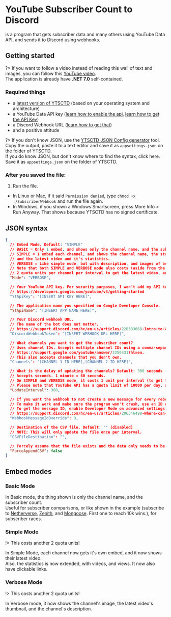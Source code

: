 # YouTube Subscriber Count to Discord

is a program that gets subscriber data and many others using YouTube Data API, and sends it to Discord using webhooks.

## Getting started

?> If you want to follow a video instead of reading this wall of text and images, you can follow this [YouTube video](https://www.youtube.com/watch?v=BT2Y8DAEKMk).\
The application is already have **.NET 7.0** self-contained.

### Required things

* a [latest version of YTSCTD](https://github.com/jbcarreon123/YTSCTD/releases/latest) (based on your operating system and architecture)
* a YouTube Data API key ([learn how to enable the api](https://developers.google.com/youtube/v3/getting-started), [learn how to get the API Key](https://support.google.com/googleapi/answer/6158862?hl=en))
* a Discord Webhook URL ([learn how to get that](https://support.discord.com/hc/en-us/articles/228383668-Intro-to-Webhooks))
* and a positive attitude

?> If you don't know JSON, use the [YTSCTD JSON Config generator](https://jbcarreon123.github.io/YTSCTD-JSONGenerator.html) tool. Copy the output, paste it to a text editor and save it as `appsettings.json` on the folder of YTSCTD.\
If you do know JSON, but don't know where to find the syntax, click here. Save it as `appsettings.json` on the folder of YTSCTD.

### After you saved the file:

1. Run the file.

* In Linux or Mac, if it said `Permission denied`, type `chmod +x ./SubscriberWebhook` and run the file again.
* In Windows, if you shown a Windows Smartscreen, press More Info > Run Anyway. That shows because YTSCTD has no signed certificate.

## JSON syntax

```json
{
  // Embed Mode. Default: "SIMPLE"
  // BASIC = Only 1 embed, and shows only the channel name, and the subscriber count.
  // SIMPLE = 1 embed each channel, and shows the channel name, the statistics (subscribers, videos, and views),
  // and the latest video and it's statistics.
  // VERBOSE = Like simple mode, but with description, and images of both the channel, and the latest video.
  // Note that both SIMPLE and VERBOSE mode also costs (aside from the interval quota cost of 1 per interval)
  // 2 quota units per channel per interval to get the latest video, and it's statistics.
  "Mode": "VERBOSE",

  // Your YouTube API key. For security purposes, I won't add my API key here.
  // https://developers.google.com/youtube/v3/getting-started
  "YtApiKey": "[INSERT API KEY HERE]",

  // The application name you specified on Google Developer Console.
  "YtApiName": "[INSERT APP NAME HERE]",

  // Your Discord webhook URL.
  // The name of the bot does not matter.
  // https://support.discord.com/hc/en-us/articles/228383668-Intro-to-Webhooks
  "DiscordWebhookToken": "[INSERT WEBHOOK URL HERE]",

  // What channels you want to get the subscriber count?
  // Uses channel IDs. Accepts multiple channel IDs using a comma-separated list.
  // https://support.google.com/youtube/answer/3250431?hl=en.
  // This also accepts channels that you don't own.
  "Channels": "[CHANNEL 1 ID HERE],[CHANNEL 2 ID HERE]",

  // What is the delay of updating the channels? Default: 300 seconds (5 minutes, 388 requests on BASIC).
  // Accepts seconds. 1 minute = 60 seconds.
  // On SIMPLE and VERBOSE mode, it costs 1 unit per interval (to get the channel's info) + 2 units per channel per interval (to get the latest video).
  // Please note that YouTube API has a quota limit of 10000 per day, and each request of this program costs 1 quota.
  "UpdateInterval": 300,

  // If you want the webhook to not create a new message for every reboot, add a message ID here. Default: 0 (disabled).
  // To make it work and make sure the program won't crash, use an ID of a message that the webhook created.
  // To get the message ID, enable Developer Mode on advanced settings in Discord, right-click the webhook's message, and click Copy Message ID.
  // https://support.discord.com/hc/en-us/articles/206346498-Where-can-I-find-my-User-Server-Message-ID-
  "WebhookMessageIdOverride": 0,

  // Destination of the CSV file. Default: "" (disabled)
  // NOTE: This will only update the file once per interval.
  "CSVFileDestination": "",

  // Forcely assume that the file exists and the data only needs to be appended?
  "ForceAppendCSV": false
}
```

## Embed modes

### Basic Mode



In Basic mode, the thing shown is only the channel name, and the subscriber count.\
Useful for subscriber comparisons, or like shown in the example (subscribe to [Netherverse](https://youtube.com/@netherverseyt), [Zenith](https://youtube.com/@zenithjj), and [Mongoose](https://youtube.com/@mongoose.). First one to reach 10k wins.), for subscriber races.

### Simple Mode

!> This costs another 2 quota units!



In Simple Mode, each channel now gets it's own embed, and it now shows their latest video.\
Also, the statistics is now extended, with videos, and views. It now also have clickable links.

### Verbose Mode

!> This costs another 2 quota units!



In Verbose mode, it now shows the channel's image, the latest video's thumbnail, and the channel's description.
